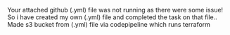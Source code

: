 Your attached github (.yml) file was not running as there were some issue!
So i have created my own (.yml) file and completed the task on that file.. Made s3 bucket from (.yml) file via codepipeline which runs terraform
